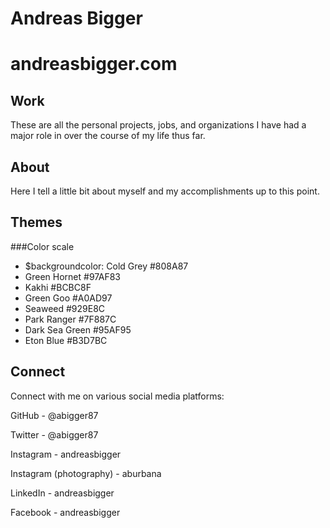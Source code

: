 # Andreas Bigger
# andreasbigger.com

## Work

These are all the personal projects, jobs, and organizations I have had a major role in over the course of my life thus far.

## About

Here I tell a little bit about myself and my accomplishments up to this point.

## Themes

###Color scale

* $backgroundcolor: Cold Grey #808A87
* Green Hornet #97AF83
* Kakhi #BCBC8F
* Green Goo #A0AD97
* Seaweed #929E8C
* Park Ranger #7F887C
* Dark Sea Green #95AF95
* Eton Blue #B3D7BC

## Connect

Connect with me on various social media platforms:


GitHub - @abigger87

Twitter - @abigger87

Instagram - andreasbigger

Instagram (photography) - aburbana

LinkedIn - andreasbigger

Facebook - andreasbigger
